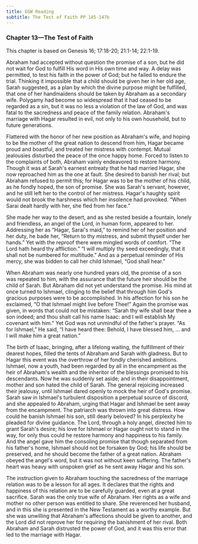 ```yaml
---
title: EGW Reading
subtitle: The Test of Faith PP 145-147b
---
```


### Chapter 13—The Test of Faith

This chapter is based on Genesis 16; 17:18-20; 21:1-14; 22:1-19.

Abraham had accepted without question the promise of a son, but he did not wait for God to fulfill His word in His own time and way. A delay was permitted, to test his faith in the power of God; but he failed to endure the trial. Thinking it impossible that a child should be given her in her old age, Sarah suggested, as a plan by which the divine purpose might be fulfilled, that one of her handmaidens should be taken by Abraham as a secondary wife. Polygamy had become so widespread that it had ceased to be regarded as a sin, but it was no less a violation of the law of God, and was fatal to the sacredness and peace of the family relation. Abraham's marriage with Hagar resulted in evil, not only to his own household, but to future generations.

Flattered with the honor of her new position as Abraham's wife, and hoping to be the mother of the great nation to descend from him, Hagar became proud and boastful, and treated her mistress with contempt. Mutual jealousies disturbed the peace of the once happy home. Forced to listen to the complaints of both, Abraham vainly endeavored to restore harmony. Though it was at Sarah's earnest entreaty that he had married Hagar, she now reproached him as the one at fault. She desired to banish her rival; but Abraham refused to permit this; for Hagar was to be the mother of his child, as he fondly hoped, the son of promise. She was Sarah's servant, however, and he still left her to the control of her mistress. Hagar's haughty spirit would not brook the harshness which her insolence had provoked. “When Sarai dealt hardly with her, she fled from her face.”

She made her way to the desert, and as she rested beside a fountain, lonely and friendless, an angel of the Lord, in human form, appeared to her. Addressing her as “Hagar, Sarai's maid,” to remind her of her position and her duty, he bade her, “Return to thy mistress, and submit thyself under her hands.” Yet with the reproof there were mingled words of comfort. “The Lord hath heard thy affliction.” “I will multiply thy seed exceedingly, that it shall not be numbered for multitude.” And as a perpetual reminder of His mercy, she was bidden to call her child Ishmael, “God shall hear.”

When Abraham was nearly one hundred years old, the promise of a son was repeated to him, with the assurance that the future heir should be the child of Sarah. But Abraham did not yet understand the promise. His mind at once turned to Ishmael, clinging to the belief that through him God's gracious purposes were to be accomplished. In his affection for his son he exclaimed, “O that Ishmael might live before Thee!” Again the promise was given, in words that could not be mistaken: “Sarah thy wife shall bear thee a son indeed; and thou shalt call his name Isaac: and I will establish My covenant with him.” Yet God was not unmindful of the father's prayer. “As for Ishmael,” He said, “I have heard thee: Behold, I have blessed him, ... and I will make him a great nation.”

The birth of Isaac, bringing, after a lifelong waiting, the fulfillment of their dearest hopes, filled the tents of Abraham and Sarah with gladness. But to Hagar this event was the overthrow of her fondly cherished ambitions. Ishmael, now a youth, had been regarded by all in the encampment as the heir of Abraham's wealth and the inheritor of the blessings promised to his descendants. Now he was suddenly set aside; and in their disappointment, mother and son hated the child of Sarah. The general rejoicing increased their jealousy, until Ishmael dared openly to mock the heir of God's promise. Sarah saw in Ishmael's turbulent disposition a perpetual source of discord, and she appealed to Abraham, urging that Hagar and Ishmael be sent away from the encampment. The patriarch was thrown into great distress. How could he banish Ishmael his son, still dearly beloved? In his perplexity he pleaded for divine guidance. The Lord, through a holy angel, directed him to grant Sarah's desire; his love for Ishmael or Hagar ought not to stand in the way, for only thus could he restore harmony and happiness to his family. And the angel gave him the consoling promise that though separated from his father's home, Ishmael should not be forsaken by God; his life should be preserved, and he should become the father of a great nation. Abraham obeyed the angel's word, but it was not without keen suffering. The father's heart was heavy with unspoken grief as he sent away Hagar and his son.

The instruction given to Abraham touching the sacredness of the marriage relation was to be a lesson for all ages. It declares that the rights and happiness of this relation are to be carefully guarded, even at a great sacrifice. Sarah was the only true wife of Abraham. Her rights as a wife and mother no other person was entitled to share. She reverenced her husband, and in this she is presented in the New Testament as a worthy example. But she was unwilling that Abraham's affections should be given to another, and the Lord did not reprove her for requiring the banishment of her rival. Both Abraham and Sarah distrusted the power of God, and it was this error that led to the marriage with Hagar.